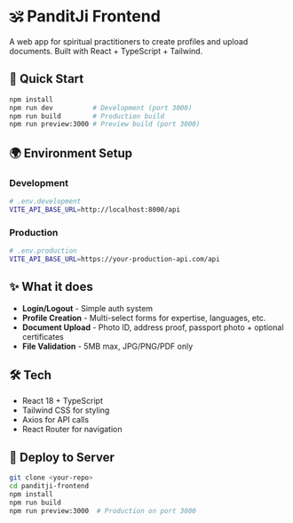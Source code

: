 # 🕉️ PanditJi Frontend

A web app for spiritual practitioners to create profiles and upload documents. Built with React + TypeScript + Tailwind.

## 🚀 Quick Start

```bash
npm install
npm run dev          # Development (port 3000)
npm run build        # Production build
npm run preview:3000 # Preview build (port 3000)
```

## 🌍 Environment Setup

### Development
```bash
# .env.development
VITE_API_BASE_URL=http://localhost:8000/api
```

### Production  
```bash
# .env.production
VITE_API_BASE_URL=https://your-production-api.com/api
```

## ✨ What it does

- **Login/Logout** - Simple auth system
- **Profile Creation** - Multi-select forms for expertise, languages, etc.
- **Document Upload** - Photo ID, address proof, passport photo + optional certificates
- **File Validation** - 5MB max, JPG/PNG/PDF only

## 🛠️ Tech

- React 18 + TypeScript
- Tailwind CSS for styling
- Axios for API calls
- React Router for navigation

## 🚀 Deploy to Server

```bash
git clone <your-repo>
cd panditji-frontend
npm install
npm run build
npm run preview:3000  # Production on port 3000
```
